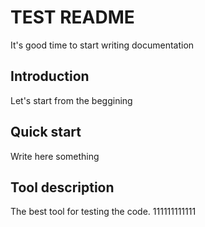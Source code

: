 # TEST README
 It's good time to start writing documentation

## Introduction
Let's start from the beggining

## Quick start
Write here something

## Tool description
The best tool for testing the code.
111111111111
